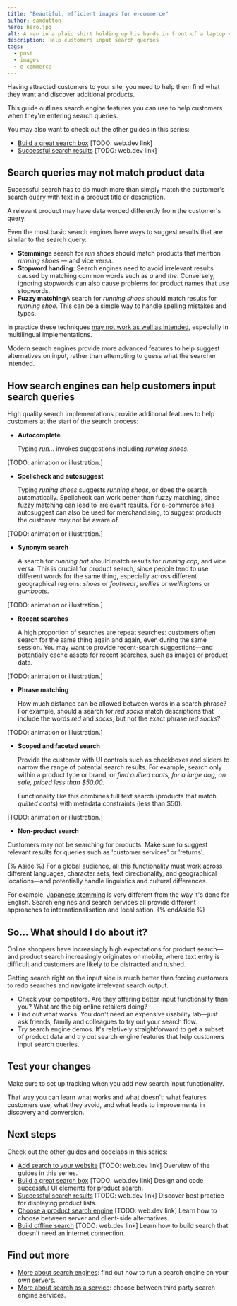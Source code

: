 ```yaml
---
title: "Beautiful, efficient images for e‑commerce"
author: samdutton
hero: hero.jpg
alt: A man in a plaid shirt holding up his hands in front of a laptop computer
description: Help customers input search queries
tags:
  - post
  - images
  - e-commerce
---
```


Having attracted customers to your site, you need to help them find what they
want and discover additional products.

This guide outlines search engine features you can use to help customers when
they're entering search queries.

You may also want to check out the other guides in this series:

+   [Build a great search box](https://docs.google.com/document/d/1_5QZzRJTyCC9byZyCyljFoSoW7D47YVNXMQInBQWfvk/edit#heading=h.cgvdu9aeouaf)
    [TODO: web.dev link]
+   [Successful search results](https://docs.google.com/document/d/15XgySKmWFiDfwYq8_OUrPDxomCjtTFJxRAW7ZUx5TnQ/edit)
     [TODO: web.dev link]

## Search queries may not match product data

Successful search has to do much more than simply match the customer's search
query with text in a product title or description.

A relevant product may have data worded differently from the customer's query.

Even the most basic search engines have ways to suggest results that are
similar to the search query:

+   **Stemming**a search for _run shoes_ should match products that
    mention _running shoes_ — and vice versa.
+   **Stopword handing:** Search engines need to avoid irrelevant results
    caused by matching common words such as _a_ and _the_. Conversely, ignoring
    stopwords can also cause problems for product names that use stopwords.
+   **Fuzzy matching**A search for _running shoes_ should match results
    for _running shoe_. This can be a simple way to handle spelling mistakes
    and typos.

In practice these techniques
[may not work as well as intended](https://blog.algolia.com/algolia-v-elasticsearch-relevance/#poor-applicability),
especially in multilingual implementations.

Modern search engines provide more advanced features to help suggest
alternatives on input, rather than attempting to guess what the searcher
intended.

## How search engines can help customers input search queries

High quality search implementations provide additional features to help
customers at the start of the search process:

+   **Autocomplete**

    Typing _run…_ invokes suggestions including
    _running shoes_.

[TODO: animation or illustration.]

+   **Spellcheck and autosuggest**

    Typing _runing shoes_ suggests _running shoes_, or does the search automatically. Spellcheck can work better than fuzzy matching, since fuzzy matching can lead to irrelevant results. For e-commerce sites autosuggest can also be used for merchandising, to suggest products the customer may not be aware of.

[TODO: animation or illustration.]

+   **Synonym search**

    A search for _running hat_ should match results for _running cap_, and vice
    versa. This is crucial for product search, since people tend to use
    different words for the same thing, especially across different geographical regions: _shoes_ or _footwear_, _wellies_ or _wellingtons_ or _gumboots_.

[TODO: animation or illustration.]

+   **Recent searches**

    A high proportion of searches are repeat searches: customers often search
    for the same thing again and again, even during the same session. You may
    want to provide recent-search suggestions—and potentially cache assets for recent searches, such as images or product data.

[TODO: animation or illustration.]

+   **Phrase matching**

    How much distance can be allowed between words in a search phrase? For
    example, should a search for _red socks_ match descriptions that include
    the words _red_ and _socks_, but not the exact phrase _red socks_?

[TODO: animation or illustration.]

+   **Scoped and faceted search**

    Provide the customer with UI controls such as checkboxes and sliders to
    narrow the range of potential search results. For example, search only
    within a product type or brand, or _find quilted coats, for a large dog, on
    sale, priced less than $50.00_.

    Functionality like this combines full text search (products that match
    _quilted coats_) with metadata constraints (less than $50).

[TODO: animation or illustration.]

+   **Non-product search**

Customers may not be searching for products.
    Make sure to suggest relevant results for queries such as 'customer
    services' or 'returns'.

{% Aside %}
For a global audience, all this functionality must work across different
languages, character sets, text directionality, and geographical
locations—and potentially handle linguistics and cultural differences.

For example, [Japanese stemming](http://www.cjk.org/cjk/joa/joapaper.htm) is
very different from the way it's done for English. Search engines and search
services all provide different approaches to internationalisation and
localisation.
{% endAside %}

## So… What should I do about it?

Online shoppers have increasingly high expectations for product search—and
product search increasingly originates on mobile, where text entry is difficult
and customers are likely to be distracted and rushed.

Getting search right on the input side is much better than forcing customers to
redo searches and navigate irrelevant search output.

+   Check your competitors. Are they offering better input functionality
    than you? What are the big online retailers doing?
+   Find out what works. You don't need an expensive usability lab—just
    ask friends, family and colleagues to try out your search flow.
+   Try search engine demos. It's relatively straightforward to get a subset
    of product data and try out search engine features that help customers
    input search queries.

## Test your changes

Make sure to set up tracking when you add new search input functionality.

That way you can learn what works and what doesn't: what features customers use,
what they avoid, and what leads to improvements in discovery and conversion.

## Next steps

Check out the other guides and codelabs in this series:

+   [Add search to your website]() [TODO: web.dev link]
    Overview of the guides in this series.
+   [Build a great search box]() [TODO: web.dev link]
    Design and code successful UI elements for product search.
+   [Successful search results]() [TODO: web.dev link]
    Discover best practice for displaying product lists.
+   [Choose a product search engine]() [TODO: web.dev link]
    Learn how to choose between server and client-side alternatives.
+   [Build offline search]() [TODO: web.dev link]
    Learn how to build search that doesn't need an internet connection.

## Find out more

+   [More about search engines](https://medium.com/@samdutton/more-about-search-engines-b897f072de90): find out how to run a search engine
on your own servers.
+   [More about search as a service](https://medium.com/@samdutton/more-about-search-as-a-service-1e2a16b4ee9c): choose between third party search
engine services.
